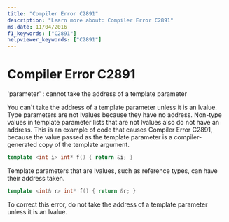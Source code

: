 ```yaml
---
title: "Compiler Error C2891"
description: "Learn more about: Compiler Error C2891"
ms.date: 11/04/2016
f1_keywords: ["C2891"]
helpviewer_keywords: ["C2891"]
---
```

# Compiler Error C2891

'parameter' : cannot take the address of a template parameter

You can't take the address of a template parameter unless it is an lvalue. Type parameters are not lvalues because they have no address. Non-type values in template parameter lists that are not lvalues also do not have an address. This is an example of code that causes Compiler Error C2891, because the value passed as the template parameter is a compiler-generated copy of the template argument.

```cpp
template <int i> int* f() { return &i; }
```

Template parameters that are lvalues, such as reference types, can have their address taken.

```cpp
template <int& r> int* f() { return &r; }
```

To correct this error, do not take the address of a template parameter unless it is an lvalue.
